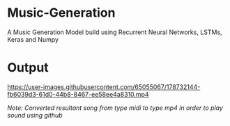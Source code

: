 # Music-Generation
A Music Generation Model build using Recurrent Neural Networks, LSTMs, Keras and Numpy

# Output
https://user-images.githubusercontent.com/65055067/178732144-fb6039d3-61d0-44b8-8467-ee58ee4a8310.mp4
<!-- <a href = "" target = "_blank"> ♫ Listen </a> -->
<i>Note: Converted resultant song from type midi to type mp4 in order to play sound using github</i>
